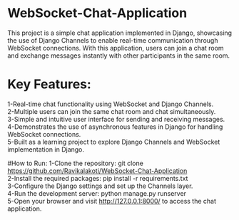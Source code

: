 # WebSocket-Chat-Application
This project is a simple chat application implemented in Django, showcasing the use of Django Channels to enable real-time communication through WebSocket connections. With this application, users can join a chat room and exchange messages instantly with other participants in the same room.

# Key Features:
1-Real-time chat functionality using WebSocket and Django Channels.<br>
2-Multiple users can join the same chat room and chat simultaneously.<br>
3-Simple and intuitive user interface for sending and receiving messages.<br>
4-Demonstrates the use of asynchronous features in Django for handling WebSocket connections.<br>
5-Built as a learning project to explore Django Channels and WebSocket implementation in Django.<br>

#How to Run:
1-Clone the repository: git clone https://github.com/Ravikalakoti/WebSocket-Chat-Application<br>
2-Install the required packages: pip install -r requirements.txt<br>
3-Configure the Django settings and set up the Channels layer.<br>
4-Run the development server: python manage.py runserver<br>
5-Open your browser and visit http://127.0.0.1:8000/ to access the chat application.<br>
